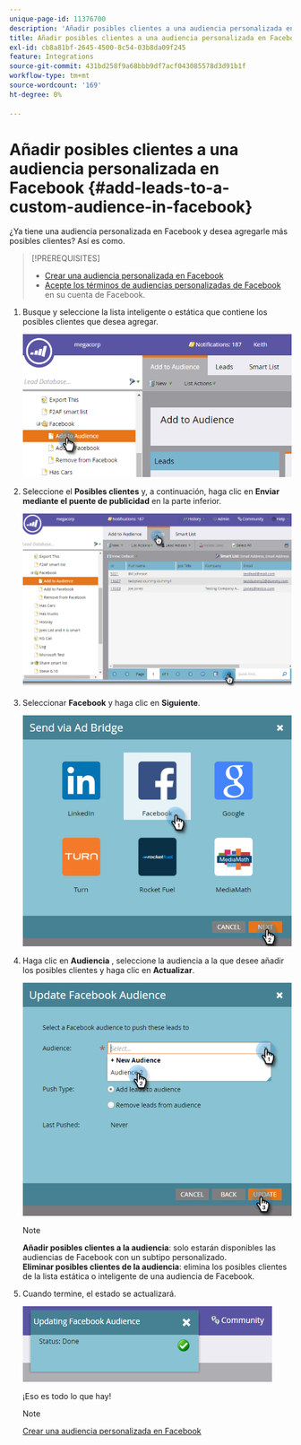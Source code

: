 ```yaml
---
unique-page-id: 11376700
description: 'Añadir posibles clientes a una audiencia personalizada en Facebook: documentos de Marketo, documentación del producto'
title: Añadir posibles clientes a una audiencia personalizada en Facebook
exl-id: cb8a81bf-2645-4500-8c54-03b8da09f245
feature: Integrations
source-git-commit: 431bd258f9a68bbb9df7acf043085578d3d91b1f
workflow-type: tm+mt
source-wordcount: '169'
ht-degree: 0%

---
```


# Añadir posibles clientes a una audiencia personalizada en Facebook {#add-leads-to-a-custom-audience-in-facebook}

¿Ya tiene una audiencia personalizada en Facebook y desea agregarle más posibles clientes? Así es como.

>[!PREREQUISITES]
>
>* [Crear una audiencia personalizada en Facebook](/help/marketo/product-docs/demand-generation/facebook/create-a-custom-audience-in-facebook.md)
>* [Acepte los términos de audiencias personalizadas de Facebook](https://www.facebook.com/ads/manage/customaudiences/tos.php) en su cuenta de Facebook.
>

1. Busque y seleccione la lista inteligente o estática que contiene los posibles clientes que desea agregar.

   ![](assets/one.png)

1. Seleccione el **Posibles clientes** y, a continuación, haga clic en **Enviar mediante el puente de publicidad** en la parte inferior.

   ![](assets/two-1.png)

1. Seleccionar **Facebook** y haga clic en **Siguiente**.

   ![](assets/three.png)

1. Haga clic en **Audiencia** , seleccione la audiencia a la que desee añadir los posibles clientes y haga clic en **Actualizar**.

   ![](assets/4.png)

   >[!NOTE]
   >
   >**Añadir posibles clientes a la audiencia**: solo estarán disponibles las audiencias de Facebook con un subtipo personalizado.\
   >**Eliminar posibles clientes de la audiencia**: elimina los posibles clientes de la lista estática o inteligente de una audiencia de Facebook.

1. Cuando termine, el estado se actualizará.

   ![](assets/five-1.png)

   ¡Eso es todo lo que hay!

   >[!NOTE]
   >
   >[Crear una audiencia personalizada en Facebook](/help/marketo/product-docs/demand-generation/facebook/create-a-custom-audience-in-facebook.md)
